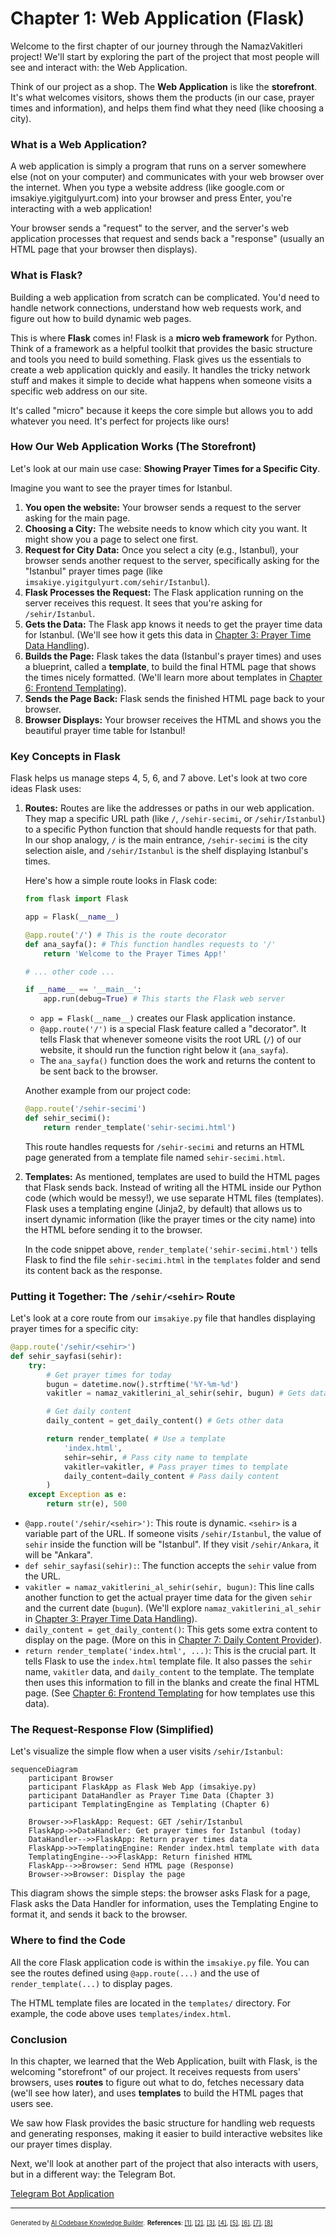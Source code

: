 # Chapter 1: Web Application (Flask)

Welcome to the first chapter of our journey through the NamazVakitleri project! We'll start by exploring the part of the project that most people will see and interact with: the Web Application.

Think of our project as a shop. The **Web Application** is like the **storefront**. It's what welcomes visitors, shows them the products (in our case, prayer times and information), and helps them find what they need (like choosing a city).

### What is a Web Application?

A web application is simply a program that runs on a server somewhere else (not on your computer) and communicates with your web browser over the internet. When you type a website address (like google.com or imsakiye.yigitgulyurt.com) into your browser and press Enter, you're interacting with a web application!

Your browser sends a "request" to the server, and the server's web application processes that request and sends back a "response" (usually an HTML page that your browser then displays).

### What is Flask?

Building a web application from scratch can be complicated. You'd need to handle network connections, understand how web requests work, and figure out how to build dynamic web pages.

This is where **Flask** comes in! Flask is a **micro web framework** for Python. Think of a framework as a helpful toolkit that provides the basic structure and tools you need to build something. Flask gives us the essentials to create a web application quickly and easily. It handles the tricky network stuff and makes it simple to decide what happens when someone visits a specific web address on our site.

It's called "micro" because it keeps the core simple but allows you to add whatever you need. It's perfect for projects like ours!

### How Our Web Application Works (The Storefront)

Let's look at our main use case: **Showing Prayer Times for a Specific City**.

Imagine you want to see the prayer times for Istanbul.

1.  **You open the website:** Your browser sends a request to the server asking for the main page.
2.  **Choosing a City:** The website needs to know which city you want. It might show you a page to select one first.
3.  **Request for City Data:** Once you select a city (e.g., Istanbul), your browser sends another request to the server, specifically asking for the "Istanbul" prayer times page (like `imsakiye.yigitgulyurt.com/sehir/Istanbul`).
4.  **Flask Processes the Request:** The Flask application running on the server receives this request. It sees that you're asking for `/sehir/Istanbul`.
5.  **Gets the Data:** The Flask app knows it needs to get the prayer time data for Istanbul. (We'll see how it gets this data in [Chapter 3: Prayer Time Data Handling](03_prayer_time_data_handling_.md)).
6.  **Builds the Page:** Flask takes the data (Istanbul's prayer times) and uses a blueprint, called a **template**, to build the final HTML page that shows the times nicely formatted. (We'll learn more about templates in [Chapter 6: Frontend Templating](06_frontend_templating_.md)).
7.  **Sends the Page Back:** Flask sends the finished HTML page back to your browser.
8.  **Browser Displays:** Your browser receives the HTML and shows you the beautiful prayer time table for Istanbul!

### Key Concepts in Flask

Flask helps us manage steps 4, 5, 6, and 7 above. Let's look at two core ideas Flask uses:

1.  **Routes:** Routes are like the addresses or paths in our web application. They map a specific URL path (like `/`, `/sehir-secimi`, or `/sehir/Istanbul`) to a specific Python function that should handle requests for that path. In our shop analogy, `/` is the main entrance, `/sehir-secimi` is the city selection aisle, and `/sehir/Istanbul` is the shelf displaying Istanbul's times.

    Here's how a simple route looks in Flask code:

    ```python
    from flask import Flask

    app = Flask(__name__)

    @app.route('/') # This is the route decorator
    def ana_sayfa(): # This function handles requests to '/'
        return 'Welcome to the Prayer Times App!'

    # ... other code ...

    if __name__ == '__main__':
        app.run(debug=True) # This starts the Flask web server
    ```

    *   `app = Flask(__name__)` creates our Flask application instance.
    *   `@app.route('/')` is a special Flask feature called a "decorator". It tells Flask that whenever someone visits the root URL (`/`) of our website, it should run the function right below it (`ana_sayfa`).
    *   The `ana_sayfa()` function does the work and returns the content to be sent back to the browser.

    Another example from our project code:

    ```python
    @app.route('/sehir-secimi')
    def sehir_secimi():
        return render_template('sehir-secimi.html')
    ```

    This route handles requests for `/sehir-secimi` and returns an HTML page generated from a template file named `sehir-secimi.html`.

2.  **Templates:** As mentioned, templates are used to build the HTML pages that Flask sends back. Instead of writing all the HTML inside our Python code (which would be messy!), we use separate HTML files (templates). Flask uses a templating engine (Jinja2, by default) that allows us to insert dynamic information (like the prayer times or the city name) into the HTML before sending it to the browser.

    In the code snippet above, `render_template('sehir-secimi.html')` tells Flask to find the file `sehir-secimi.html` in the `templates` folder and send its content back as the response.

### Putting it Together: The `/sehir/<sehir>` Route

Let's look at a core route from our `imsakiye.py` file that handles displaying prayer times for a specific city:

```python
@app.route('/sehir/<sehir>')
def sehir_sayfasi(sehir):
    try:
        # Get prayer times for today
        bugun = datetime.now().strftime('%Y-%m-%d')
        vakitler = namaz_vakitlerini_al_sehir(sehir, bugun) # Gets data

        # Get daily content
        daily_content = get_daily_content() # Gets other data

        return render_template( # Use a template
            'index.html',
            sehir=sehir, # Pass city name to template
            vakitler=vakitler, # Pass prayer times to template
            daily_content=daily_content # Pass daily content
        )
    except Exception as e:
        return str(e), 500
```

*   `@app.route('/sehir/<sehir>')`: This route is dynamic. `<sehir>` is a variable part of the URL. If someone visits `/sehir/Istanbul`, the value of `sehir` inside the function will be "Istanbul". If they visit `/sehir/Ankara`, it will be "Ankara".
*   `def sehir_sayfasi(sehir):`: The function accepts the `sehir` value from the URL.
*   `vakitler = namaz_vakitlerini_al_sehir(sehir, bugun)`: This line calls another function to get the actual prayer time data for the given `sehir` and the current date (`bugun`). (We'll explore `namaz_vakitlerini_al_sehir` in [Chapter 3: Prayer Time Data Handling](03_prayer_time_data_handling_.md)).
*   `daily_content = get_daily_content()`: This gets some extra content to display on the page. (More on this in [Chapter 7: Daily Content Provider](07_daily_content_provider_.md)).
*   `return render_template('index.html', ...)`: This is the crucial part. It tells Flask to use the `index.html` template file. It also passes the `sehir` name, `vakitler` data, and `daily_content` to the template. The template then uses this information to fill in the blanks and create the final HTML page. (See [Chapter 6: Frontend Templating](06_frontend_templating_.md) for how templates use this data).

### The Request-Response Flow (Simplified)

Let's visualize the simple flow when a user visits `/sehir/Istanbul`:

```mermaid
sequenceDiagram
    participant Browser
    participant FlaskApp as Flask Web App (imsakiye.py)
    participant DataHandler as Prayer Time Data (Chapter 3)
    participant TemplatingEngine as Templating (Chapter 6)

    Browser->>FlaskApp: Request: GET /sehir/Istanbul
    FlaskApp->>DataHandler: Get prayer times for Istanbul (today)
    DataHandler-->>FlaskApp: Return prayer times data
    FlaskApp->>TemplatingEngine: Render index.html template with data
    TemplatingEngine-->>FlaskApp: Return finished HTML
    FlaskApp-->>Browser: Send HTML page (Response)
    Browser->>Browser: Display the page
```

This diagram shows the simple steps: the browser asks Flask for a page, Flask asks the Data Handler for information, uses the Templating Engine to format it, and sends it back to the browser.

### Where to find the Code

All the core Flask application code is within the `imsakiye.py` file. You can see the routes defined using `@app.route(...)` and the use of `render_template(...)` to display pages.

The HTML template files are located in the `templates/` directory. For example, the code above uses `templates/index.html`.

### Conclusion

In this chapter, we learned that the Web Application, built with Flask, is the welcoming "storefront" of our project. It receives requests from users' browsers, uses **routes** to figure out what to do, fetches necessary data (we'll see how later), and uses **templates** to build the HTML pages that users see.

We saw how Flask provides the basic structure for handling web requests and generating responses, making it easier to build interactive websites like our prayer times display.

Next, we'll look at another part of the project that also interacts with users, but in a different way: the Telegram Bot.

[Telegram Bot Application](02_telegram_bot_application_.md)

---

<sub><sup>Generated by [AI Codebase Knowledge Builder](https://github.com/The-Pocket/Tutorial-Codebase-Knowledge).</sup></sub> <sub><sup>**References**: [[1]](https://github.com/yigitgulyurt/NamazVakitleri/blob/86f03bb599f007d4f20d1af54233bfd8de16b1d4/imsakiye.py), [[2]](https://github.com/yigitgulyurt/NamazVakitleri/blob/86f03bb599f007d4f20d1af54233bfd8de16b1d4/templates/index.html), [[3]](https://github.com/yigitgulyurt/NamazVakitleri/blob/86f03bb599f007d4f20d1af54233bfd8de16b1d4/templates/offline.html), [[4]](https://github.com/yigitgulyurt/NamazVakitleri/blob/86f03bb599f007d4f20d1af54233bfd8de16b1d4/templates/open_in_browser.html), [[5]](https://github.com/yigitgulyurt/NamazVakitleri/blob/86f03bb599f007d4f20d1af54233bfd8de16b1d4/templates/privacy_policy.html), [[6]](https://github.com/yigitgulyurt/NamazVakitleri/blob/86f03bb599f007d4f20d1af54233bfd8de16b1d4/templates/sehir-secimi.html), [[7]](https://github.com/yigitgulyurt/NamazVakitleri/blob/86f03bb599f007d4f20d1af54233bfd8de16b1d4/templates/stats.html), [[8]](https://github.com/yigitgulyurt/NamazVakitleri/blob/86f03bb599f007d4f20d1af54233bfd8de16b1d4/templates/tam_ekran.html)</sup></sub>
